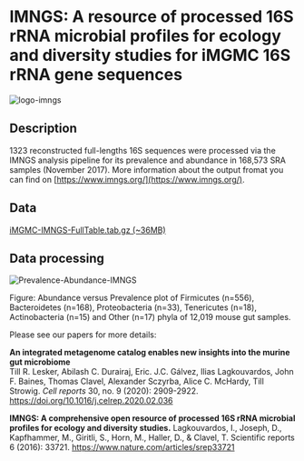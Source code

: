 # IMNGS: A resource of processed 16S rRNA microbial profiles for ecology and diversity studies for iMGMC 16S rRNA gene sequences

![logo-imngs](/images/logo-imngs.png)

## Description

1323 reconstructed full-lengths 16S sequences were processed via the IMNGS analysis pipeline for its prevalence and abundance in 168,573 SRA samples (November 2017). More information about the output fromat you can find on [https://www.imngs.org/](https://www.imngs.org/).

## Data

[iMGMC-IMNGS-FullTable.tab.gz (~36MB)](https://onedrive.live.com/download?cid=36ADEB4B3D109F6F&resid=36ADEB4B3D109F6F%2133933&authkey=AEcUb0Y4AtC8HfI)

## Data processing

![Prevalence-Abundance-IMNGS](/images/Prevalence-Abundance-IMNGS.png)

Figure: Abundance versus Prevalence plot of Firmicutes (n=556), Bacteroidetes (n=168), Proteobacteria (n=33), Tenericutes (n=18), Actinobacteria (n=15) and Other (n=17) phyla of 12,019 mouse gut samples. 

Please see our papers for more details:

**An integrated metagenome catalog enables new insights into the murine gut microbiome**  
Till R. Lesker, Abilash C. Durairaj, Eric. J.C. Gálvez, Ilias Lagkouvardos, John F. Baines, Thomas Clavel, Alexander Sczyrba, Alice C. McHardy, Till Strowig. *Cell reports* 30, no. 9 (2020): 2909-2922.
https://doi.org/10.1016/j.celrep.2020.02.036

**IMNGS: A comprehensive open resource of processed 16S rRNA microbial profiles for ecology and diversity studies.**
Lagkouvardos, I., Joseph, D., Kapfhammer, M., Giritli, S., Horn, M., Haller, D., & Clavel, T.  Scientific reports 6 (2016): 33721.
https://www.nature.com/articles/srep33721
